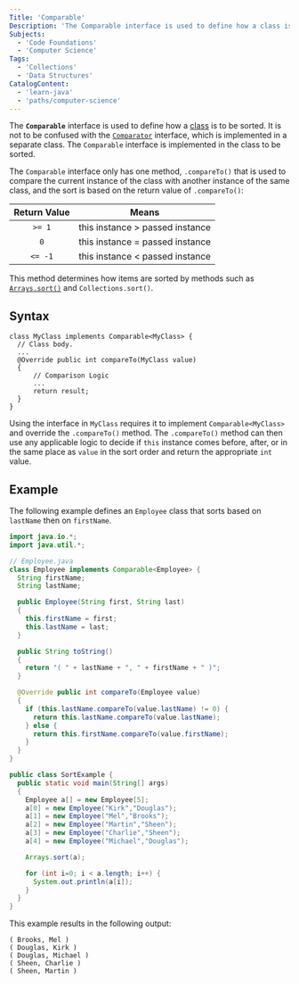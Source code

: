 ```yaml
---
Title: 'Comparable'
Description: 'The Comparable interface is used to define how a class is to be sorted.'
Subjects:
  - 'Code Foundations'
  - 'Computer Science'
Tags:
  - 'Collections'
  - 'Data Structures'
CatalogContent:
  - 'learn-java'
  - 'paths/computer-science'
---
```


The **`Comparable`** interface is used to define how a [class](https://www.codecademy.com/resources/docs/java/classes) is to be sorted. It is not to be confused with the [`Comparator`](https://www.codecademy.com/resources/docs/java/comparator) interface, which is implemented in a separate class. The `Comparable` interface is implemented in the class to be sorted.

The `Comparable` interface only has one method, `.compareTo()` that is used to compare the current instance of the class with another instance of the same class, and the sort is based on the return value of `.compareTo()`:

| Return Value | Means                           |
| :----------: | ------------------------------- |
|    `>= 1`    | this instance > passed instance |
|     `0`      | this instance = passed instance |
|   `<= -1`    | this instance < passed instance |

This method determines how items are sorted by methods such as [`Arrays.sort()`](https://www.codecademy.com/resources/docs/java/arrays/sort) and `Collections.sort()`.

## Syntax

```pseudo
class MyClass implements Comparable<MyClass> {
  // Class body.
  ...
  @Override public int compareTo(MyClass value)
  {
      // Comparison Logic
      ...
      return result;
  }
}
```

Using the interface in `MyClass` requires it to implement `Comparable<MyClass>` and override the `.compareTo()` method. The `.compareTo()` method can then use any applicable logic to decide if `this` instance comes before, after, or in the same place as `value` in the sort order and return the appropriate `int` value.

## Example

The following example defines an `Employee` class that sorts based on `lastName` then on `firstName`.

```java
import java.io.*;
import java.util.*;

// Employee.java
class Employee implements Comparable<Employee> {
  String firstName;
  String lastName;

  public Employee(String first, String last)
  {
    this.firstName = first;
    this.lastName = last;
  }

  public String toString()
  {
    return "( " + lastName + ", " + firstName + " )";
  }

  @Override public int compareTo(Employee value)
  {
    if (this.lastName.compareTo(value.lastName) != 0) {
      return this.lastName.compareTo(value.lastName);
    } else {
      return this.firstName.compareTo(value.firstName);
    }
  }
}

public class SortExample {
  public static void main(String[] args)
  {
    Employee a[] = new Employee[5];
    a[0] = new Employee("Kirk","Douglas");
    a[1] = new Employee("Mel","Brooks");
    a[2] = new Employee("Martin","Sheen");
    a[3] = new Employee("Charlie","Sheen");
    a[4] = new Employee("Michael","Douglas");

    Arrays.sort(a);

    for (int i=0; i < a.length; i++) {
      System.out.println(a[i]);
    }
  }
}
```

This example results in the following output:

```shell
( Brooks, Mel )
( Douglas, Kirk )
( Douglas, Michael )
( Sheen, Charlie )
( Sheen, Martin )
```
